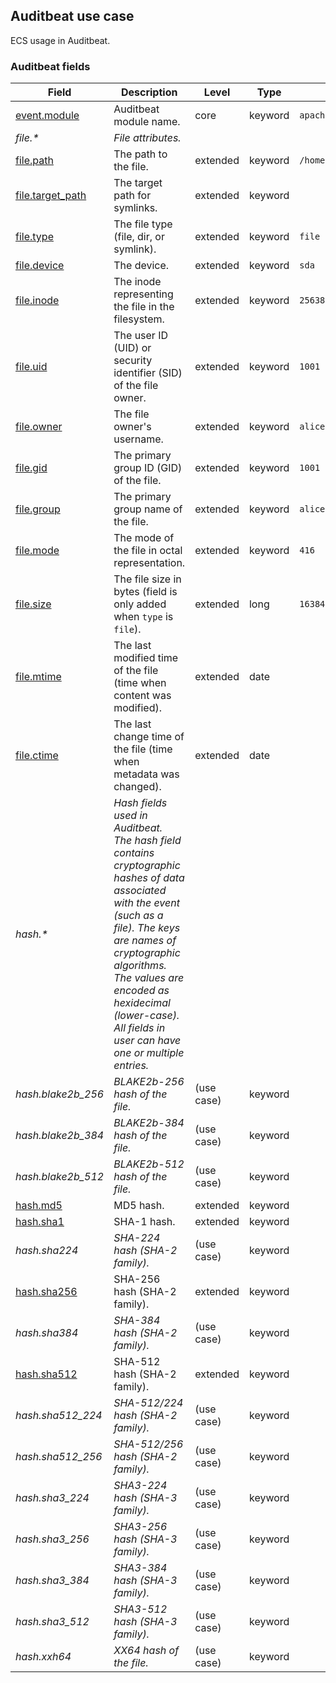 ## Auditbeat use case

ECS usage in Auditbeat.

### <a name="auditbeat"></a> Auditbeat fields


| Field  | Description  | Level  | Type  | Example  |
|---|---|---|---|---|
| [event.module](../README.md#event.module)  | Auditbeat module name. | core | keyword | `apache` |
| <a name="file.&ast;"></a>*file.&ast;* | *File attributes.<br/>* |  |  |  |
| [file.path](../README.md#file.path)  | The path to the file. | extended | keyword | `/home/alice/example.png` |
| [file.target_path](../README.md#file.target_path)  | The target path for symlinks. | extended | keyword |  |
| [file.type](../README.md#file.type)  | The file type (file, dir, or symlink). | extended | keyword | `file` |
| [file.device](../README.md#file.device)  | The device. | extended | keyword | `sda` |
| [file.inode](../README.md#file.inode)  | The inode representing the file in the filesystem. | extended | keyword | `256383` |
| [file.uid](../README.md#file.uid)  | The user ID (UID) or security identifier (SID) of the file owner. | extended | keyword | `1001` |
| [file.owner](../README.md#file.owner)  | The file owner's username. | extended | keyword | `alice` |
| [file.gid](../README.md#file.gid)  | The primary group ID (GID) of the file. | extended | keyword | `1001` |
| [file.group](../README.md#file.group)  | The primary group name of the file. | extended | keyword | `alice` |
| [file.mode](../README.md#file.mode)  | The mode of the file in octal representation. | extended | keyword | `416` |
| [file.size](../README.md#file.size)  | The file size in bytes (field is only added when `type` is `file`). | extended | long | `16384` |
| [file.mtime](../README.md#file.mtime)  | The last modified time of the file (time when content was modified). | extended | date |  |
| [file.ctime](../README.md#file.ctime)  | The last change time of the file (time when metadata was changed). | extended | date |  |
| <a name="hash.&ast;"></a>*hash.&ast;* | *Hash fields used in Auditbeat.<br/>The hash field contains cryptographic hashes of data associated with the event (such as a file). The keys are names of cryptographic algorithms. The values are encoded as hexidecimal (lower-case).<br/>All fields in user can have one or multiple entries.<br/>* |  |  |  |
| <a name="hash.blake2b_256"></a>*hash.blake2b_256* | *BLAKE2b-256 hash of the file.* | (use case) | keyword |  |
| <a name="hash.blake2b_384"></a>*hash.blake2b_384* | *BLAKE2b-384 hash of the file.* | (use case) | keyword |  |
| <a name="hash.blake2b_512"></a>*hash.blake2b_512* | *BLAKE2b-512 hash of the file.* | (use case) | keyword |  |
| [hash.md5](../README.md#hash.md5)  | MD5 hash. | extended | keyword |  |
| [hash.sha1](../README.md#hash.sha1)  | SHA-1 hash. | extended | keyword |  |
| <a name="hash.sha224"></a>*hash.sha224* | *SHA-224 hash (SHA-2 family).* | (use case) | keyword |  |
| [hash.sha256](../README.md#hash.sha256)  | SHA-256 hash (SHA-2 family). | extended | keyword |  |
| <a name="hash.sha384"></a>*hash.sha384* | *SHA-384 hash (SHA-2 family).* | (use case) | keyword |  |
| [hash.sha512](../README.md#hash.sha512)  | SHA-512 hash (SHA-2 family). | extended | keyword |  |
| <a name="hash.sha512_224"></a>*hash.sha512_224* | *SHA-512/224 hash (SHA-2 family).* | (use case) | keyword |  |
| <a name="hash.sha512_256"></a>*hash.sha512_256* | *SHA-512/256 hash (SHA-2 family).* | (use case) | keyword |  |
| <a name="hash.sha3_224"></a>*hash.sha3_224* | *SHA3-224 hash (SHA-3 family).* | (use case) | keyword |  |
| <a name="hash.sha3_256"></a>*hash.sha3_256* | *SHA3-256 hash (SHA-3 family).* | (use case) | keyword |  |
| <a name="hash.sha3_384"></a>*hash.sha3_384* | *SHA3-384 hash (SHA-3 family).* | (use case) | keyword |  |
| <a name="hash.sha3_512"></a>*hash.sha3_512* | *SHA3-512 hash (SHA-3 family).* | (use case) | keyword |  |
| <a name="hash.xxh64"></a>*hash.xxh64* | *XX64 hash of the file.* | (use case) | keyword |  |



